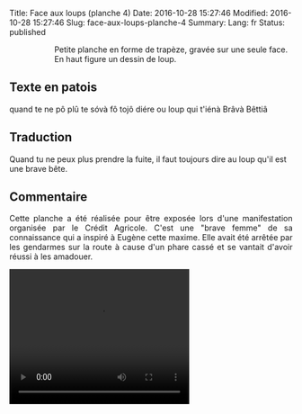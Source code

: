 Title: Face aux loups (planche 4)
Date: 2016-10-28 15:27:46
Modified: 2016-10-28 15:27:46
Slug: face-aux-loups-planche-4
Summary: 
Lang: fr
Status: published


<figure class="image-block" style="float: left;">
  <img alt="" src="{static}/images/planche_4.png">
  <figcaption style="max-width: 234px"></figcaption>
</figure>
Petite planche en forme de trapèze, gravée sur une seule face. En haut figure un dessin de loup.

## Texte en patois
quand  te  ne  pô  plû  te  sóvà  fô  tojô  diére  ou  loup  qui t'iénà  Brâvà  Bêttiâ


## Traduction
Quand tu ne peux plus prendre la fuite, il faut toujours dire au loup qu'il est une brave bête.
<figure class="image-block" style="float: right;">
  <img alt="" src="{static}/images/planche_4_dessin.png">
  <figcaption style="max-width: 201px"></figcaption>
</figure>


## Commentaire
<p style="text-align:justify;">Cette planche a été réalisée pour être exposée lors d'une manifestation organisée par le Crédit Agricole.
C'est une "brave femme" de sa connaissance qui a inspiré à Eugène cette maxime. Elle avait été arrêtée par les gendarmes sur la route à cause d'un phare cassé et se vantait d'avoir réussi à les amadouer.</p>





<video width="320" height="240" controls>
  <source src="{static}/videos/video_4.mp4" type="video/mp4">
</video>
